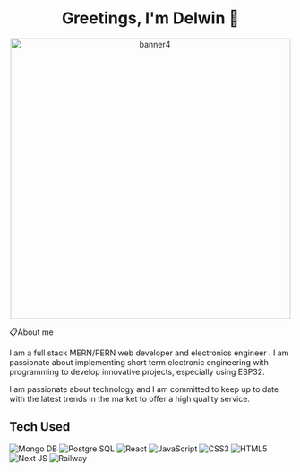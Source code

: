 <h1 id="header1" align="center">
  Greetings, I'm Delwin  👋                                                                          
</h1>

<div id="header" align="center">
  <img src="https://i.ibb.co/sFyjyJ0/banner4.png" alt="banner4" border="0" " width="500px"/>
  
</div>




📋About me

I am a full stack MERN/PERN web developer and electronics engineer . I am passionate about implementing short term electronic engineering with programming to develop innovative projects, especially using ESP32.

I am passionate about technology and I am committed to keep up to date with the latest trends in the market to offer a high quality service. 


## Tech Used
![Mongo DB](https://img.shields.io/badge/MongoDB-%2320232a.svg?style=for-the-badge&logo=MongoDb)
![Postgre SQL](https://img.shields.io/badge/PostgreSQL-%2320232a.svg?style=for-the-badge&logo=PostgreSQL)
![React](https://img.shields.io/badge/react-%2320232a.svg?style=for-the-badge&logo=react&logoColor=%2361DAFB)
![JavaScript](https://img.shields.io/badge/javascript-%23323330.svg?style=for-the-badge&logo=javascript&logoColor=%23F7DF1E)
![CSS3](https://img.shields.io/badge/css3-%231572B6.svg?style=for-the-badge&logo=css3&logoColor=white)
![HTML5](https://img.shields.io/badge/html5-%23E34F26.svg?style=for-the-badge&logo=html5&logoColor=white)
![Next JS](https://img.shields.io/badge/Next-black?style=for-the-badge&logo=next.js&logoColor=white)
![Railway](https://img.shields.io/badge/railway-%23000000.svg?style=for-the-badge&logo=Railway&logoColor=white)


